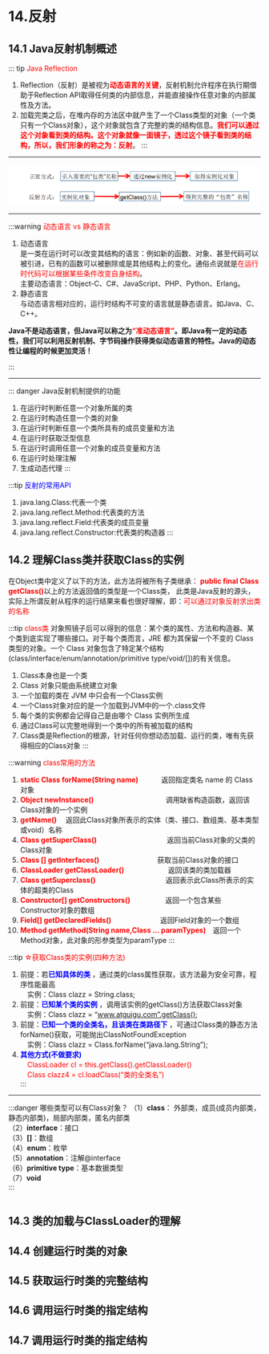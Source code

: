 # 14.反射

## 14.1 Java反射机制概述

::: tip <font color='red'>Java Reflection</font>
1. Reflection（反射）是被视为<font color='red'><strong>动态语言的关键</strong></font>，反射机制允许程序在执行期借助于Reflection API取得任何类的内部信息，并能直接操作任意对象的内部属性及方法。 
2. 加载完类之后，在堆内存的方法区中就产生了一个Class类型的对象（一个类只有一个Class对象），这个对象就包含了完整的类的结构信息。<font color='red'><strong>我们可以通过这个对象看到类的结构。这个对象就像一面镜子，透过这个镜子看到类的结构，所以，我们形象的称之为：反射</strong></font>。
:::

-----------------------

<a data-fancybox title="Reflection" href="../image/Reflection.png">![Reflection](../image/Reflection.png)</a>


---------------------------

:::warning <font color='red'>动态语言 vs 静态语言</font>
1. 动态语言  
是一类在运行时可以改变其结构的语言：例如新的函数、对象、甚至代码可以被引进，已有的函数可以被删除或是其他结构上的变化。通俗点说就是<font color='red'>在运行时代码可以根据某些条件改变自身结构</font>。  
主要动态语言：Object-C、C#、JavaScript、PHP、Python、Erlang。   
2. 静态语言  
与动态语言相对应的，运行时结构不可变的语言就是静态语言。如Java、C、C++。  

**Java不是动态语言，但Java可以称之为<font color='red'>“准动态语言”</font>。即Java有一定的动态性，我们可以利用反射机制、字节码操作获得类似动态语言的特性。Java的动态性让编程的时候更加灵活！**

:::


---------------------


::: danger Java反射机制提供的功能
1. 在运行时判断任意一个对象所属的类
2. 在运行时构造任意一个类的对象
3. 在运行时判断任意一个类所具有的成员变量和方法
4. 在运行时获取泛型信息
5. 在运行时调用任意一个对象的成员变量和方法
6. 在运行时处理注解
7. 生成动态代理
:::

:::tip <font color='blue'>反射的常用API</font>
1. java.lang.Class:代表一个类 
2. java.lang.reflect.Method:代表类的方法
3. java.lang.reflect.Field:代表类的成员变量
4. java.lang.reflect.Constructor:代表类的构造器
:::

## 14.2 理解Class类并获取Class的实例

在Object类中定义了以下的方法，此方法将被所有子类继承：
<font color='red'><strong>public final Class getClass()</strong></font>以上的方法返回值的类型是一个Class类，
此类是Java反射的源头，实际上所谓反射从程序的运行结果来看也很好理解，即：<font color='red'>可以通过对象反射求出类的名称</font>

:::tip <font color='red'>class类</font> 
对象照镜子后可以得到的信息：某个类的属性、方法和构造器、某个类到底实现了哪些接口。对于每个类而言，JRE 都为其保留一个不变的 Class 类型的对象。一个 Class 对象包含了特定某个结构(class/interface/enum/annotation/primitive type/void/[])的有关信息。 
1. Class本身也是一个类
2. Class 对象只能由系统建立对象
3. 一个加载的类在 JVM 中只会有一个Class实例
4. 一个Class对象对应的是一个加载到JVM中的一个.class文件
5. 每个类的实例都会记得自己是由哪个 Class 实例所生成
6. 通过Class可以完整地得到一个类中的所有被加载的结构
7. Class类是Reflection的根源，针对任何你想动态加载、运行的类，唯有先获得相应的Class对象
:::

:::warning  <font color='red'>class常用的方法</font> 
1. <font color='red'><strong>static Class forName(String name)</strong></font> 　　　返回指定类名 name 的 Class 对象
2. <font color='red'><strong>Object newInstance()</strong></font> 　　　　　　　　　　调用缺省构造函数，返回该Class对象的一个实例
3. <font color='red'><strong>getName()</strong></font> 　返回此Class对象所表示的实体（类、接口、数组类、基本类型或void）名称
4. <font color='red'><strong>Class getSuperClass()</strong></font>　　　　　　　　　　返回当前Class对象的父类的Class对象
5. <font color='red'><strong>Class [] getInterfaces()</strong></font> 　　　　　　　　获取当前Class对象的接口
6. <font color='red'><strong>ClassLoader getClassLoader()</strong></font> 　　　　　　返回该类的类加载器
7. <font color='red'><strong>Class getSuperclass()</strong></font>　　　　　　　　　　返回表示此Class所表示的实体的超类的Class
8. <font color='red'><strong>Constructor[] getConstructors()</strong></font>　　　　　返回一个包含某些Constructor对象的数组
9. <font color='red'><strong>Field[] getDeclaredFields()</strong></font>　　　　　　　返回Field对象的一个数组
10. <font color='red'><strong>Method getMethod(String name,Class … paramTypes)</strong></font>　返回一个Method对象，此对象的形参类型为paramType
:::



:::tip <font color='red'>☆获取Class类的实例(四种方法)</font> 
1. 前提：若<font color='blue'>**已知具体的类**</font> ，通过类的class属性获取，该方法最为安全可靠，程序性能最高  
　实例：Class clazz = String.class;   
2. 前提：<font color='blue'>**已知某个类的实例**</font> ，调用该实例的getClass()方法获取Class对象  
　实例：Class clazz = “www.atguigu.com”.getClass();  
3. 前提：<font color='blue'>**已知一个类的全类名，且该类在类路径下**</font> ，可通过Class类的静态方法forName()获取，可能抛出ClassNotFoundException  
　实例：Class clazz = Class.forName(“java.lang.String”);  
4. <font color='blue'>**其他方式(不做要求)**</font>   
　<font color='red'>ClassLoader cl = this.getClass().getClassLoader()</font>    
　<font color='red'>Class clazz4 = cl.loadClass(“类的全类名”)</font>   
:::
-------------
:::danger 哪些类型可以有Class对象？
（1）**class**： 外部类，成员(成员内部类，静态内部类)，局部内部类，匿名内部类  
（2）**interface**：接口  
（3）**[]**：数组  
（4）**enum**：枚举  
（5）**annotation**：注解@interface  
（6）**primitive type**：基本数据类型  
（7）**void**  
:::

```java
```


## 14.3 类的加载与ClassLoader的理解

## 14.4 创建运行时类的对象

## 14.5 获取运行时类的完整结构

## 14.6 调用运行时类的指定结构

## 14.7 调用运行时类的指定结构
